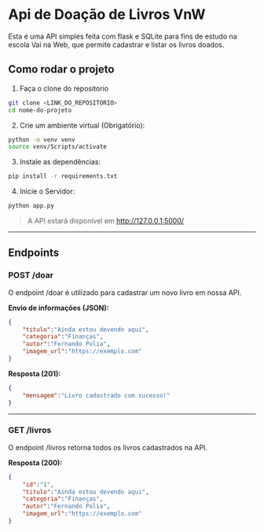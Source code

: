 # Api de Doação de Livros VnW

Esta é uma API simples feita com flask e SQLite para fins de estudo na escola Vai na Web, que permite cadastrar e listar os livros doados.

## Como rodar o projeto

1. Faça o clone do repositorio
```bash
git clone <LINK_DO_REPOSITORIO>
cd nome-do-projeto
```

2. Crie um ambiente virtual (Obrigatório):
```bash
python -m venv venv
source venv/Scripts/activate
```

3. Instale as dependências:
```bash
pip install -r requirements.txt
```
4. Inicie o Servidor:
```bash
python app.py
```

> A API estará disponível em http://127.0.0.1:5000/

---

## Endpoints

### POST /doar

O endpoint /doar é utilizado para cadastrar um novo livro em nossa API.

**Envio de informações (JSON):**
```json
{
    "titulo":"Ainda estou devendo aqui",
    "categoria":"Finanças",
    "autor":"Fernando Polia",
    "imagem_url":"https://exemplo.com"
}
```

**Resposta (201):**
```json
{
    "mensagem":"Livro cadastrado com sucesso!"
}
```

---

### GET /livros

O endpoint /livros retorna todos os livros cadastrados na API.

**Resposta (200):**
```json
{
    "id":"1",
    "titulo":"Ainda estou devendo aqui",
    "categoria":"Finanças",
    "autor":"Fernando Polia",
    "imagem_url":"https://exemplo.com"
}
```